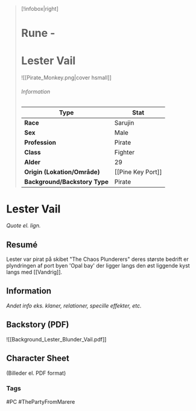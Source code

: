> [!infobox|right]
> # Rune -
> # Lester Vail
> ![[Pirate_Monkey.png|cover hsmall]]
> ###### Information
> | Type |  Stat |
> | ---- | ---- |
> | **Race** | Sarujin |
> | **Sex** | Male |
> | **Profession** | Pirate |
> | **Class** | Fighter |
>| **Alder** | 29 |
>| **Origin (Lokation/Område)** | [[Pine Key Port]] |
>| **Background/Backstory Type** | Pirate |
# Lester Vail
*Quote el. lign.*
## Resumé
Lester var pirat på skibet "The Chaos Plunderers" deres største bedrift er plyndringen af port byen 'Opal bay' der ligger langs den øst liggende kyst langs med [[Vandrig]]. 
## Information
*Andet info eks. klaner, relationer, specille effekter, etc.*
## Backstory (PDF)
![[Background_Lester_Blunder_Vail.pdf]]
## Character Sheet
(Billeder el. PDF format)
### Tags
#PC #ThePartyFromMarere 